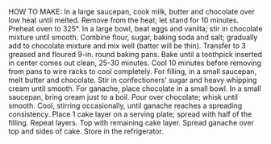 HOW TO MAKE:
In a large saucepan, cook milk, butter and chocolate over low heat until melted. Remove from the heat; let stand for 10 minutes.
Preheat oven to 325°. In a large bowl, beat eggs and vanilla; stir in chocolate mixture until smooth. Combine flour, sugar, baking soda and salt; gradually add to chocolate mixture and mix well (batter will be thin).
Transfer to 3 greased and floured 9-in. round baking pans. Bake until a toothpick inserted in center comes out clean, 25-30 minutes. Cool 10 minutes before removing from pans to wire racks to cool completely.
For filling, in a small saucepan, melt butter and chocolate. Stir in confectioners' sugar and heavy whipping cream until smooth.
For ganache, place chocolate in a small bowl. In a small saucepan, bring cream just to a boil. Pour over chocolate; whisk until smooth. Cool, stirring occasionally, until ganache reaches a spreading consistency.
Place 1 cake layer on a serving plate; spread with half of the filling. Repeat layers. Top with remaining cake layer. Spread ganache over top and sides of cake. Store in the refrigerator.